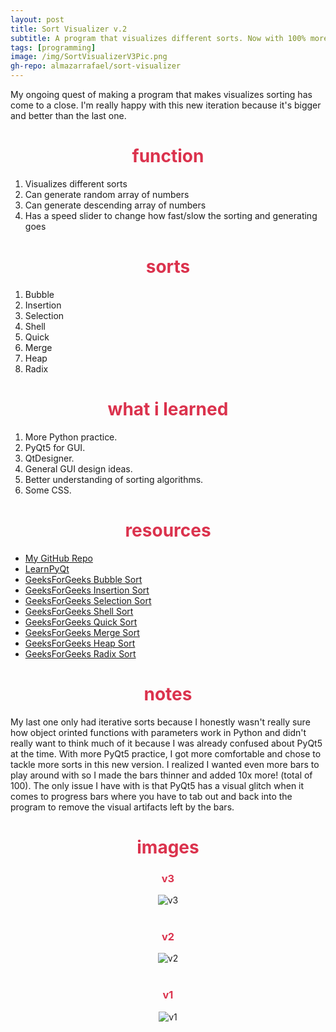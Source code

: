 ```yaml
---
layout: post
title: Sort Visualizer v.2
subtitle: A program that visualizes different sorts. Now with 100% more sorts! and 1000% more bars!
tags: [programming]
image: /img/SortVisualizerV3Pic.png
gh-repo: almazarrafael/sort-visualizer
---
```

My ongoing quest of making a program that makes visualizes sorting has come to a close. I'm really happy with this new iteration because it's bigger and better than the last one.

<h1> <center> <font color="#DB324D"> function </font> </center> </h1>

1. Visualizes different sorts
2. Can generate random array of numbers
3. Can generate descending array of numbers
4. Has a speed slider to change how fast/slow the sorting and generating goes

<h1> <center> <font color="#DB324D"> sorts </font> </center> </h1>

1. Bubble
2. Insertion
3. Selection
4. Shell
5. Quick
6. Merge
7. Heap
8. Radix

<h1> <center> <font color="#DB324D"> what i learned </font> </center> </h1>

1. More Python practice.
2. PyQt5 for GUI.
3. QtDesigner.
4. General GUI design ideas.
5. Better understanding of sorting algorithms.
6. Some CSS.

<h1> <center> <font color="#DB324D"> resources </font> </center> </h1>

- [My GitHub Repo](https://github.com/almazarrafael/sort-visualizer)
- [LearnPyQt](https://www.learnpyqt.com/)
- [GeeksForGeeks Bubble Sort](https://www.geeksforgeeks.org/bubble-sort/)
- [GeeksForGeeks Insertion Sort](https://www.geeksforgeeks.org/insertion-sort/)
- [GeeksForGeeks Selection Sort](https://www.geeksforgeeks.org/selection-sort/)
- [GeeksForGeeks Shell Sort](https://www.geeksforgeeks.org/shellsort/)
- [GeeksForGeeks Quick Sort](https://www.geeksforgeeks.org/python-program-for-quicksort/)
- [GeeksForGeeks Merge Sort](https://www.geeksforgeeks.org/python-program-for-merge-sort/)
- [GeeksForGeeks Heap Sort](https://www.geeksforgeeks.org/python-program-for-heap-sort/)
- [GeeksForGeeks Radix Sort](https://www.geeksforgeeks.org/radix-sort/)

<h1> <center> <font color="#DB324D"> notes </font> </center> </h1>

My last one only had iterative sorts because I honestly wasn't really sure how object orinted functions with parameters work in Python and didn't really want to think much of it because I was already confused about PyQt5 at the time. With more PyQt5 practice, I got more comfortable and chose to tackle more sorts in this new version. I realized I wanted even more bars to play around with so I made the bars thinner and added 10x more! (total of 100). The only issue I have with is that PyQt5 has a visual glitch when it comes to progress bars where you have to tab out and back into the program to remove the visual artifacts left by the bars.

<h1> <center> <font color="#DB324D"> images </font> </center> </h1>
<center>
<h3> <center> <font color="#DB324D"> v3 </font> </center> </h3>
<img src="https://camo.githubusercontent.com/159354c372250e738da6e619e919fdd543df4089/68747470733a2f2f63646e2e646973636f72646170702e636f6d2f6174746163686d656e74732f3536333238333333313334353637383333382f3731343635333132323031373838363232382f756e6b6e6f776e2e706e67" alt="v3">
<br>
<br>
<h3> <center> <font color="#DB324D"> v2 </font> </center> </h3>
<img src="https://camo.githubusercontent.com/205f9569329aa970794759c9583804a9c941fdd0/68747470733a2f2f63646e2e646973636f72646170702e636f6d2f6174746163686d656e74732f3536333238343539373438383631353433342f3731313033383730373837353937313037332f756e6b6e6f776e2e706e67" alt="v2">
<br>
<br>
<h3> <center> <font color="#DB324D"> v1 </font> </center> </h3>
<img src="https://camo.githubusercontent.com/37a4de5bda4a89aa371a61fb97b69a75069e4e64/68747470733a2f2f63646e2e646973636f72646170702e636f6d2f6174746163686d656e74732f3536333238343539373438383631353433342f3731313033393033353031353136383037302f756e6b6e6f776e2e706e67" alt="v1">
</center>

